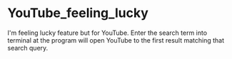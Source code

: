 # YouTube_feeling_lucky
 I'm feeling lucky feature but for YouTube. Enter the search term into terminal at the program will open YouTube to the first result matching that search query.
